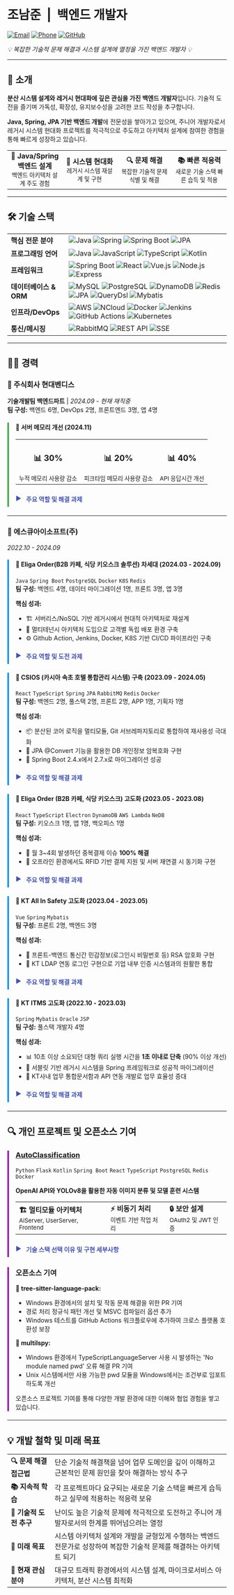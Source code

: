 # 조남준 &nbsp;|&nbsp; 백엔드 개발자

<style>
/* 드롭다운 컨텐츠를 위한 스타일 */
details {
  border-radius: 8px;
  margin-bottom: 12px;
  transition: all 0.3s ease;
}

details[open] {
  background-color: #f9f9f9;
  padding: 12px;
  border-left: 4px solid #3f51b5;
  box-shadow: 0 2px 5px rgba(0,0,0,0.1);
}

details > summary {
  padding: 8px;
  font-weight: bold;
  cursor: pointer;
  color: #3f51b5;
  list-style: none;
  position: relative;
  padding-left: 24px;
}

details > summary::before {
  content: "▶";
  position: absolute;
  left: 0;
  color: #3f51b5;
  font-size: 14px;
  transition: transform 0.3s ease;
}

details[open] > summary::before {
  content: "▼";
}

details > summary:hover {
  background-color: #f0f0f0;
  border-radius: 4px;
}

details ul {
  margin-top: 10px;
  padding-left: 20px;
}

details p {
  margin-bottom: 8px;
  line-height: 1.5;
}

/* 인쇄용 스타일 */
@media print {
  /* 인쇄 시 모든 details 요소를 강제로 펼침 */
  details {
    display: block;
  }
  
  details > summary {
    display: none; /* 요약 부분 숨김 */
  }
  
  details > * {
    display: block !important; /* 내부 콘텐츠 강제 표시 */
  }
  
  details[open] {
    background-color: #f9f9f9 !important;
    padding: 10px;
    margin-bottom: 15px;
    border-left: 4px solid #3f51b5 !important;
    box-shadow: none; /* 인쇄 시 그림자 제거 */
  }
  
  /* 페이지 설정 */
  @page {
    size: A4;
    margin: 1cm;
  }
  
  /* 불필요한 요소 숨김 */
  summary::before {
    display: none;
  }
  
  /* 프로젝트 섹션 간 페이지 구분 방지 */
  div[style*="border-left"] {
    page-break-inside: avoid;
  }
  
  /* 일부 섹션은 새 페이지에서 시작 */
  h2 {
    page-break-before: auto;
    page-break-after: avoid;
  }
  
  /* 링크 색상 유지 */
  a {
    color: #3f51b5 !important;
    text-decoration: none;
  }
  
  /* 배경색 강제 적용 */
  div[style*="border-left"] {
    -webkit-print-color-adjust: exact !important;
    print-color-adjust: exact !important;
  }
}
</style>

[![Email](https://img.shields.io/badge/Email-jonamjun.dev%40gmail.com-blue?style=for-the-badge&logo=gmail)](mailto:jonamjun.dev@gmail.com)
[![Phone](https://img.shields.io/badge/Phone-%2B821051264634-green?style=for-the-badge&logo=whatsapp)](tel:+821051264634)
[![GitHub](https://img.shields.io/badge/GitHub-IDontHaveBrain-181717?style=for-the-badge&logo=github)](https://github.com/IDontHaveBrain)

<p><i>💡 복잡한 기술적 문제 해결과 시스템 설계에 열정을 가진 백엔드 개발자 💡</i></p>

---

## 💼 소개

**분산 시스템 설계와 레거시 현대화에 깊은 관심을 가진 백엔드 개발자**입니다. 기술적 도전을 즐기며 가독성, 확장성, 유지보수성을 고려한 코드 작성을 추구합니다.

**Java, Spring, JPA 기반 백엔드 개발**에 전문성을 쌓아가고 있으며, 주니어 개발자로서 레거시 시스템 현대화 프로젝트를 적극적으로 주도하고 아키텍처 설계에 참여한 경험을 통해 빠르게 성장하고 있습니다.

<table>
  <tr>
    <td width="25%" align="center"><b>🔧 Java/Spring 백엔드 설계</b><br><small>백엔드 아키텍처 설계 주도 경험</small></td>
    <td width="25%" align="center"><b>🔄 시스템 현대화</b><br><small>레거시 시스템 재설계 및 구현</small></td>
    <td width="25%" align="center"><b>🔍 문제 해결</b><br><small>복잡한 기술적 문제 식별 및 해결</small></td>
    <td width="25%" align="center"><b>📚 빠른 적응력</b><br><small>새로운 기술 스택 빠른 습득 및 적용</small></td>
  </tr>
</table>

---

## 🛠️ 기술 스택

<table>
  <tr>
    <td><b>핵심 전문 분야</b></td>
    <td>
      <img src="https://img.shields.io/badge/Java-ED8B00?style=flat-square&logo=openjdk&logoColor=white" alt="Java" />
      <img src="https://img.shields.io/badge/Spring-6DB33F?style=flat-square&logo=spring&logoColor=white" alt="Spring" />
      <img src="https://img.shields.io/badge/Spring_Boot-6DB33F?style=flat-square&logo=spring-boot&logoColor=white" alt="Spring Boot" />
      <img src="https://img.shields.io/badge/JPA-007396?style=flat-square&logo=hibernate&logoColor=white" alt="JPA" />
    </td>
  </tr>
  <tr>
    <td><b>프로그래밍 언어</b></td>
    <td>
      <img src="https://img.shields.io/badge/Java-ED8B00?style=flat-square&logo=openjdk&logoColor=white" alt="Java" />
      <img src="https://img.shields.io/badge/JavaScript-F7DF1E?style=flat-square&logo=javascript&logoColor=black" alt="JavaScript" />
      <img src="https://img.shields.io/badge/TypeScript-3178C6?style=flat-square&logo=typescript&logoColor=white" alt="TypeScript" />
      <img src="https://img.shields.io/badge/Kotlin-7F52FF?style=flat-square&logo=kotlin&logoColor=white" alt="Kotlin" />
    </td>
  </tr>
  <tr>
    <td><b>프레임워크</b></td>
    <td>
      <img src="https://img.shields.io/badge/Spring_Boot-6DB33F?style=flat-square&logo=spring-boot&logoColor=white" alt="Spring Boot" />
      <img src="https://img.shields.io/badge/React-61DAFB?style=flat-square&logo=react&logoColor=black" alt="React" />
      <img src="https://img.shields.io/badge/Vue.js-4FC08D?style=flat-square&logo=vue.js&logoColor=white" alt="Vue.js" />
      <img src="https://img.shields.io/badge/Node.js-339933?style=flat-square&logo=node.js&logoColor=white" alt="Node.js" />
      <img src="https://img.shields.io/badge/Express-000000?style=flat-square&logo=express&logoColor=white" alt="Express" />
    </td>
  </tr>
  <tr>
    <td><b>데이터베이스 & ORM</b></td>
    <td>
      <img src="https://img.shields.io/badge/MySQL-4479A1?style=flat-square&logo=mysql&logoColor=white" alt="MySQL" />
      <img src="https://img.shields.io/badge/PostgreSQL-336791?style=flat-square&logo=postgresql&logoColor=white" alt="PostgreSQL" />
      <img src="https://img.shields.io/badge/DynamoDB-4053D6?style=flat-square&logo=amazon-dynamodb&logoColor=white" alt="DynamoDB" />
      <img src="https://img.shields.io/badge/Redis-DC382D?style=flat-square&logo=redis&logoColor=white" alt="Redis" />
      <img src="https://img.shields.io/badge/JPA-007396?style=flat-square&logo=hibernate&logoColor=white" alt="JPA" />
      <img src="https://img.shields.io/badge/QueryDsl-0769AD?style=flat-square&logoColor=white" alt="QueryDsl" />
      <img src="https://img.shields.io/badge/Mybatis-000000?style=flat-square&logoColor=white" alt="Mybatis" />
    </td>
  </tr>
  <tr>
    <td><b>인프라/DevOps</b></td>
    <td>
      <img src="https://img.shields.io/badge/AWS-232F3E?style=flat-square&logo=amazon-aws&logoColor=white" alt="AWS" />
      <img src="https://img.shields.io/badge/NCloud-03C75A?style=flat-square&logoColor=white" alt="NCloud" />
      <img src="https://img.shields.io/badge/Docker-2496ED?style=flat-square&logo=docker&logoColor=white" alt="Docker" />
      <img src="https://img.shields.io/badge/Jenkins-D24939?style=flat-square&logo=jenkins&logoColor=white" alt="Jenkins" />
      <img src="https://img.shields.io/badge/GitHub_Actions-2088FF?style=flat-square&logo=github-actions&logoColor=white" alt="GitHub Actions" />
      <img src="https://img.shields.io/badge/Kubernetes-326CE5?style=flat-square&logo=kubernetes&logoColor=white" alt="Kubernetes" />
    </td>
  </tr>
  <tr>
    <td><b>통신/메시징</b></td>
    <td>
      <img src="https://img.shields.io/badge/RabbitMQ-FF6600?style=flat-square&logo=rabbitmq&logoColor=white" alt="RabbitMQ" />
      <img src="https://img.shields.io/badge/REST_API-009688?style=flat-square&logo=fastapi&logoColor=white" alt="REST API" />
      <img src="https://img.shields.io/badge/SSE-CC6699?style=flat-square&logoColor=white" alt="SSE" />
    </td>
  </tr>
</table>

---

## 👨‍💻 경력

### 🏢 주식회사 현대벤디스
**기술개발팀 백엔드파트** | *2024.09 - 현재 재직중*  
**팀 구성:** 백엔드 6명, DevOps 2명, 프론트엔드 3명, 앱 4명

<div style="border-left: 4px solid #4CAF50; padding-left: 15px; margin-bottom: 20px;">
<h4>🚀 서버 메모리 개선 (2024.11)</h4>

<table style="margin-bottom: 15px;">
  <tr>
    <td align="center"><h3>📊 30%</h3><small>누적 메모리 사용량 감소</small></td>
    <td align="center"><h3>📊 20%</h3><small>피크타임 메모리 사용량 감소</small></td>
    <td align="center"><h3>📊 40%</h3><small>API 응답시간 개선</small></td>
  </tr>
</table>

<details>
<summary><b>주요 역할 및 해결 과제</b></summary>
<b>성능 병목 분석:</b> Datadog을 활용하여 응답 시간이 5초 이상 지연되는 API 패턴 분석 및 메모리 사용량 상관관계 발견

<b>문제 식별 및 해결:</b> 특정 Annotation을 조건으로 빈번하게 수행되는 AOP 로직에서 InputStream 사용 후 close 처리 누락을 확인

<b>리팩토링 주도:</b> try-with-resources 구문으로 close 처리 자동화 리팩토링 구현 및 적용

<b>사용자 경험 개선:</b> 응답 시간 개선으로 앱 사용성 향상 및 사용자 만족도 증가에 기여
</details>
</div>

---

### 🏢 에스큐아이소프트(주)
*2022.10 - 2024.09*

<div style="border-left: 4px solid #2196F3; padding-left: 15px; margin-bottom: 20px;">
<h4>🚀 Eliga Order(B2B 카페, 식당 키오스크 솔루션) 차세대 (2024.03 - 2024.09)</h4>
<p><code>Java</code> <code>Spring Boot</code> <code>PostgreSQL</code> <code>Docker</code> <code>K8S</code> <code>Redis</code><br>
<b>팀 구성:</b> 백엔드 4명, 데이터 마이그레이션 1명, 프론트 3명, 앱 3명</p>

<b>핵심 성과:</b>
<ul>
<li>🏗️ 서버리스/NoSQL 기반 레거시에서 현대적 아키텍처로 재설계</li>
<li>🔄 멀티테넌시 아키텍처 도입으로 고객별 독립 배포 환경 구축</li>
<li>⚙️ Github Action, Jenkins, Docker, K8S 기반 CI/CD 파이프라인 구축</li>
</ul>

<details>
<summary><b>주요 역할 및 도전 과제</b></summary>

<p><b>아키텍처 설계 주도:</b> 주니어지만 시스템 아키텍처 설계를 적극적으로 주도하고 기술 스택 의사결정 과정을 이끔</p>

<p><b>레거시 시스템 문제점 식별:</b></p>
<ul>
<li>Node.js, Express, AWS Lambda, DynamoDB 기반 시스템의 유지보수 어려움 분석</li>
<li>로깅 시스템 미흡으로 인한 문제 추적 한계 발견</li>
<li>설계 없이 급하게 개발된 데이터 구조의 복잡성 파악</li>
</ul>

<p><b>기술 스택 선택 및 이유:</b></p>
<ul>
<li><b>Java & Spring Boot:</b> 풍부한 생태계와 개발자 수급 용이성, 견고한 엔터프라이즈 기능 지원을 위해 선택</li>
<li><b>PostgreSQL:</b> NoSQL에서 RDB로 전환하여 데이터 무결성 강화 및 개발자 친화적 환경 제공</li>
<li><b>Docker:</b> 환경 일관성 보장 및 12시간 이내 On-premise 배포 요구사항 충족 가능성</li>
<li><b>Kubernetes:</b> 서비스 이중화, 무중단 배포, 멀티테넌시 지원, 중앙집중식 로깅 환경 구축을 위해 도입</li>
<li><b>Redis:</b> 세션 관리 및 캐싱으로 NoSQL→RDB 전환 과정에서의 성능 최적화를 위해 활용</li>
<li><b>NCloud:</b> AWS 대비 비용 효율성과 국내 서비스 특성상 지원 용이성 고려</li>
</ul>

<p><b>설계 및 구현:</b></p>
<ul>
<li>ERD 설계부터 전체 시스템 아키텍처 구성까지 전 과정 주도적 참여</li>
<li>멀티테넌시 아키텍처 설계로 고객사별 독립 환경 제공하는 시스템 구축</li>
<li>Docker 컨테이너화 및 K8S 배포 파이프라인 설계 및 구현</li>
<li>중앙화된 로깅 시스템 구축으로 문제 추적 용이성 확보</li>
</ul>

<p><b>기술적 도전 및 성장:</b></p>
<ul>
<li>서버리스에서 컨테이너 기반 아키텍처로 전환 경험</li>
<li>분산 시스템 설계 원칙과 멀티테넌시 아키텍처 구현 역량 습득</li>
<li>주니어 개발자로서 전체 아키텍처 설계 경험을 통한 기술적 시야 확장</li>
</ul>
</details>
</div>

<div style="border-left: 4px solid #2196F3; padding-left: 15px; margin-bottom: 20px;">
<h4>📌 CSIOS (카시아 속초 호텔 통합관리 시스템) 구축 (2023.09 - 2024.05)</h4>
<p><code>React</code> <code>TypeScript</code> <code>Spring</code> <code>JPA</code> <code>RabbitMQ</code> <code>Redis</code> <code>Docker</code><br>
<b>팀 구성:</b> 백엔드 2명, 풀스택 2명, 프론트 2명, APP 1명, 기획자 1명</p>

<b>핵심 성과:</b>
<ul>
<li>📦 분산된 코어 로직을 멀티모듈, Git 서브레파지토리로 통합하여 재사용성 극대화</li>
<li>🔐 JPA @Convert 기능을 활용한 DB 개인정보 암복호화 구현</li>
<li>🚀 Spring Boot 2.4.x에서 2.7.x로 마이그레이션 성공</li>
</ul>

<details>
<summary><b>주요 역할 및 해결 과제</b></summary>

<p><b>풀스택 개발:</b> 8인 팀 중 풀스택 개발 및 CI/CD, 인프라 담당</p>

<p><b>코드 통합 및 관리:</b></p>
<ul>
<li>여러 서버에 분산된 코어 로직을 식별하고 중복 코드 문제점 발견</li>
<li>멀티모듈 아키텍처와 Git 서브레파지토리로 재구성하여 코드 재사용성 및 유지보수성 개선</li>
</ul>

<p><b>통신 아키텍처 설계:</b></p>
<ul>
<li>HTTP 기반 동기 통신의 문제점(장애 전파, 높은 결합도)을 인식하고 개선 방향 제시</li>
<li>OAuth 서버 중심의 JWT 토큰 인증 체계로 보안 강화</li>
<li>RabbitMQ 기반 이벤트 주도 아키텍처를 도입하여 시스템 안정성 향상</li>
</ul>

<p><b>아키텍처 설계 및 구현:</b><br>
MSA 기반 6개 서버 구성 환경 설계 및 구현</p>
<ul>
<li>Account Management Server: 사용자 계정 및 권한 관리</li>
<li>Authorization Server: 인증 및 토큰 관리 전담</li>
<li>Batch Server: 예약 업무 및 주기적 작업 처리</li>
<li>Contents Management Server: 호텔 콘텐츠 및 상품 관리</li>
<li>Member Management Server: 호텔 회원 정보 관리</li>
<li>Interface Server: 외부 시스템 연동 전담</li>
</ul>

<p><b>기술적 도전 및 학습:</b></p>
<ul>
<li>멀티모듈 아키텍처 설계와 모듈 간 의존성 관리 방법 습득</li>
<li>Spring Boot 버전 마이그레이션 과정에서 변경된 API와 의존성 충돌 해결</li>
<li>메시지 기반 비동기 아키텍처의 장단점과 구현 패턴 학습</li>
</ul>
</details>
</div>

<div style="border-left: 4px solid #2196F3; padding-left: 15px; margin-bottom: 20px;">
<h4>📌 Eliga Order (B2B 카페, 식당 키오스크) 고도화 (2023.05 - 2023.08)</h4>
<p><code>React</code> <code>TypeScript</code> <code>Electron</code> <code>DynamoDB</code> <code>AWS Lambda</code> <code>NeDB</code><br>
<b>팀 구성:</b> 키오스크 1명, 앱 1명, 백오피스 1명</p>

<b>핵심 성과:</b>
<ul>
<li>💯 월 3~4회 발생하던 중복결제 이슈 <b>100% 해결</b></li>
<li>🔄 오프라인 환경에서도 RFID 기반 결제 지원 및 서버 재연결 시 동기화 구현</li>
</ul>

<details>
<summary><b>주요 역할 및 해결 과제</b></summary>

<p><b>결제 모듈 문제 분석 및 해결:</b></p>
<ul>
<li>중복결제 발생 원인을 결제 프로세스의 동시성 제어 부재로 식별</li>
<li>결제 프로세스에 로직적 Lock 체크를 구현하여 중복 트랜잭션 방지</li>
</ul>

<p><b>트러블슈팅 주도:</b></p>
<ul>
<li>C++ 작성 Van 연동 모듈에 상세 로그 추가하여 문제 식별</li>
<li>로그 분석을 통해 네트워크 지연 시 결제 상태 추적 불가 문제 발견</li>
</ul>

<p><b>오프라인 결제 시스템 설계:</b></p>
<ul>
<li>NeDB를 활용한 키오스크 로컬 주문기록 저장소 설계 및 개발</li>
<li>네트워크 재연결 시 서버와 자동 동기화 메커니즘 구현</li>
</ul>

<p><b>기술적 도전 및 학습:</b></p>
<ul>
<li>결제 시스템의 동시성 제어 및 장애 대응 패턴 습득</li>
<li>온/오프라인 데이터 동기화 전략 및 개발</li>
<li>Electron 애플리케이션 아키텍처 개선 및 성능 최적화 경험</li>
</ul>
</details>
</div>

<div style="border-left: 4px solid #2196F3; padding-left: 15px; margin-bottom: 20px;">
<h4>📌 KT All In Safety 고도화 (2023.04 - 2023.05)</h4>
<p><code>Vue</code> <code>Spring</code> <code>Mybatis</code><br>
<b>팀 구성:</b> 프론트 2명, 백엔드 3명</p>

<b>핵심 성과:</b>
<ul>
<li>🔐 프론트-백엔드 통신간 민감정보(로그인시 비밀번호 등) RSA 암호화 구현</li>
<li>🔑 KT LDAP 연동 로그인 구현으로 기업 내부 인증 시스템과의 원활한 통합</li>
</ul>

<details>
<summary><b>주요 역할 및 해결 과제</b></summary>

<p><b>보안 취약점 식별 및 개선:</b> 민감정보 평문 전송의 위험성을 인식하고 RSA 암호화 도입</p>
<p><b>인증 시스템 설계:</b> 기업 LDAP 기반 인증 체계와 애플리케이션 연동 아키텍처 설계</p>
<p><b>기술적 도전 및 학습:</b> 비대칭 암호화 알고리즘의 실무 적용 및 엔터프라이즈 인증 시스템 통합 경험</p>
</details>
</div>

<div style="border-left: 4px solid #2196F3; padding-left: 15px; margin-bottom: 20px;">
<h4>📌 KT ITMS 고도화 (2022.10 - 2023.03)</h4>
<p><code>Spring</code> <code>Mybatis</code> <code>Oracle</code> <code>JSP</code><br>
<b>팀 구성:</b> 풀스택 개발자 4명</p>

<b>핵심 성과:</b>
<ul>
<li>📊 10초 이상 소요되던 대형 쿼리 실행 시간을 <b>1초 이내로 단축</b> (90% 이상 개선)</li>
<li>🔄 서블릿 기반 레거시 시스템을 Spring 프레임워크로 성공적 마이그레이션</li>
<li>🔗 KT사내 업무 통합문서함과 API 연동 개발로 업무 효율성 증대</li>
</ul>

<details>
<summary><b>주요 역할 및 해결 과제</b></summary>

<p><b>성능 병목 분석 및 해결:</b></p>
<ul>
<li>1000줄 이상 대형 쿼리의 실행 지연(10초+) 문제 분석</li>
<li>단순 쿼리 최적화(Union → Join 변환)로 초기 개선 시도</li>
<li>업무 도메인 심층 분석을 통해 승인 프로세스의 직급별 처리 로직을 이해</li>
<li>비즈니스 로직과 데이터 액세스 계층 분리 설계로 쿼리 분해 및 Java 코드와 결합</li>
</ul>

<p><b>기술적 도전 및 학습:</b></p>
<ul>
<li>복잡한 레거시 쿼리 분석 및 최적화 방법론 습득</li>
<li>비즈니스 로직과 데이터 액세스 계층 분리를 통한 성능 개선 설계 패턴</li>
<li>레거시 시스템 점진적 현대화 프로세스 경험</li>
</ul>
</details>
</div>

---

## 🔍 개인 프로젝트 및 오픈소스 기여

<div style="border-left: 4px solid #9C27B0; padding-left: 15px; margin-bottom: 20px;">
<h3><a href="https://github.com/IDontHaveBrain/AutoClassification">AutoClassification</a></h3>
<p><code>Python</code> <code>Flask</code> <code>Kotlin</code> <code>Spring Boot</code> <code>React</code> <code>TypeScript</code> <code>PostgreSQL</code> <code>Redis</code> <code>Docker</code></p>

<p><b>OpenAI API와 YOLOv8을 활용한 자동 이미지 분류 및 모델 훈련 시스템</b></p>

<table>
  <tr>
    <td><b>🏗️ 멀티모듈 아키텍처</b><br><small>AiServer, UserServer, Frontend</small></td>
    <td><b>⚡ 비동기 처리</b><br><small>이벤트 기반 작업 처리</small></td>
    <td><b>🔒 보안 설계</b><br><small>OAuth2 및 JWT 인증</small></td>
  </tr>
</table>

<details>
<summary><b>기술 스택 선택 이유 및 구현 세부사항</b></summary>

<p><b>AiServer (Python, Flask):</b></p>
<ul>
<li>머신러닝/딥러닝 생태계에 최적화된 Python 선택</li>
<li>경량 웹 프레임워크로 Flask 활용하여 API 엔드포인트 구현</li>
<li>OpenAI API를 활용한 이미지 자동 라벨링</li>
<li>YOLOv8 모델 훈련 파이프라인 구축</li>
</ul>

<p><b>UserServer (Kotlin, Spring Boot):</b></p>
<ul>
<li>JVM 생태계의 안정성과 Kotlin의 현대적 문법 조합 선택</li>
<li>사용자 관리 및 OAuth2 인증 시스템 설계로 보안 강화</li>
<li>PostgreSQL의 관계형 데이터 모델을 활용한 사용자 데이터 관리</li>
<li>Redis를 활용한 분산 세션 관리 및 캐싱으로 성능 최적화</li>
</ul>

<p><b>Frontend (React, TypeScript):</b></p>
<ul>
<li>컴포넌트 기반 구조와 상태 관리의 용이성을 위해 React 선택</li>
<li>TypeScript를 도입하여 코드 안정성 및 개발 생산성 향상</li>
<li>Redux를 활용한 체계적인 상태 관리로 실시간 모델 훈련 상태 추적 기능 구현</li>
</ul>

<p><b>기술적 도전 및 해결:</b></p>
<ul>
<li>다양한 언어로 작성된 서비스 간 통신 아키텍처 설계 및 최적화</li>
<li>대용량 이미지 처리를 위한 비동기 워크플로우 최적화</li>
<li>Docker를 활용한 개발 및 테스트 환경 표준화로 일관된 결과 보장</li>
</ul>
</details>
</div>

<div style="border-left: 4px solid #9C27B0; padding-left: 15px; margin-bottom: 20px;">
<h3>오픈소스 기여</h3>

<p><b>🔧 tree-sitter-language-pack:</b></p>
<ul>
<li>Windows 환경에서의 설치 및 작동 문제 해결을 위한 PR 기여</li>
<li>경로 처리 정규식 패턴 개선 및 MSVC 컴파일러 옵션 추가</li>
<li>Windows 테스트를 GitHub Actions 워크플로우에 추가하여 크로스 플랫폼 호환성 보장</li>
</ul>

<p><b>🔧 multilspy:</b></p>
<ul>
<li>Windows 환경에서 TypeScriptLanguageServer 사용 시 발생하는 'No module named pwd' 오류 해결 PR 기여</li>
<li>Unix 시스템에서만 사용 가능한 pwd 모듈을 Windows에서는 조건부로 임포트하도록 개선</li>
</ul>

<p>오픈소스 프로젝트 기여를 통해 다양한 개발 환경에 대한 이해와 협업 경험을 쌓고 있습니다.</p>
</div>

---

## 💡 개발 철학 및 미래 목표

<table>
  <tr>
    <td width="20%"><b>🔍 문제 해결 접근법</b></td>
    <td>단순 기술적 해결책을 넘어 업무 도메인을 깊이 이해하고 근본적인 문제 원인을 찾아 해결하는 방식 추구</td>
  </tr>
  <tr>
    <td width="20%"><b>📚 지속적 학습</b></td>
    <td>각 프로젝트마다 요구되는 새로운 기술 스택을 빠르게 습득하고 실무에 적용하는 적응력 보유</td>
  </tr>
  <tr>
    <td width="20%"><b>🚀 기술적 도전 추구</b></td>
    <td>난이도 높은 기술적 문제에 적극적으로 도전하고 주니어 개발자로서의 한계를 뛰어넘으려는 열정</td>
  </tr>
  <tr>
    <td width="20%"><b>🔮 미래 목표</b></td>
    <td>시스템 아키텍처 설계와 개발을 균형있게 수행하는 백엔드 전문가로 성장하여 복잡한 기술적 문제를 해결하는 아키텍트 되기</td>
  </tr>
  <tr>
    <td width="20%"><b>🔭 현재 관심 분야</b></td>
    <td>대규모 트래픽 환경에서의 시스템 설계, 마이크로서비스 아키텍처, 분산 시스템 최적화</td>
  </tr>
</table>